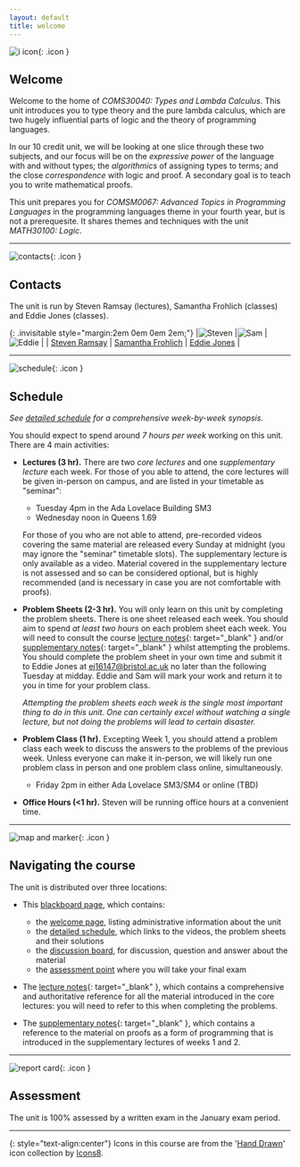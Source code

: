 ```yaml
---
layout: default
title: welcome
---
```


![i icon](assets/icons8-info-100.png){: .icon }
## Welcome

Welcome to the home of *COMS30040: Types and Lambda Calculus*.  This unit introduces you to type theory and the pure lambda calculus, which are two hugely influential parts of logic and the theory of programming languages.  

In our 10 credit unit, we will be looking at one slice through these two subjects, and our focus will be on the *expressive power* of the language with and without types; the *algorithmics* of assigning types to terms; and the close *correspondence* with logic and proof.  A secondary goal is to teach you to write mathematical proofs.

This unit prepares you for *COMSM0067: Advanced Topics in Programming Languages* in the programming languages theme in your fourth year, but is not a prerequesite.  It shares themes and techniques with the unit *MATH30100: Logic*.

* * *

![contacts](assets/icons8-smartphone-tablet-100.png){: .icon }
## Contacts

The unit is run by Steven Ramsay (lectures), Samantha Frohlich (classes) and Eddie Jones (classes).

{: .invisitable style="margin:2em 0em 0em 2em;"}
|![Steven](assets/wbc.jpg) |![Sam](assets/Samantha.jpeg) |![Eddie](assets/Eddie.png)  |
| [Steven Ramsay][1] | [Samantha Frohlich][2] | [Eddie Jones][3] |

[1]: https://stersay.github.io
[2]: https://github.com/SamFrohlich
[3]: https://ec-jones.github.io/


* * *

![schedule](assets/icons8-schedule-100.png){: .icon }
## Schedule

*See [detailed schedule](schedule.html) for a comprehensive week-by-week synopsis.*

You should expect to spend around *7 hours per week* working on this unit.  There are 4 main activities:
  * __Lectures (3 hr).__ There are two *core lectures* and one *supplementary lecture* each week.  For those of you able to attend, the core lectures will be given in-person on campus, and are listed in your timetable as "seminar":  
      - Tuesday 4pm in the Ada Lovelace Building SM3
      - Wednesday noon in Queens 1.69

    For those of you who are not able to attend, pre-recorded videos covering the same material are released every Sunday at midnight (you may ignore the "seminar" timetable slots).  The supplementary lecture is only available as a video.  Material covered in the supplementary lecture is not assessed and so can be considered optional, but is highly recommended (and is necessary in case you are not comfortable with proofs).
  
  * __Problem Sheets (2-3 hr).__ You will only learn on this unit by completing the problem sheets.  There is one sheet released each week.  You should aim to spend *at least two hours* on each problem sheet each week.  You will need to consult the course [lecture notes](assets/notes.pdf){: target="_blank" } and/or [supplementary notes](assets/proofs.pdf){: target="_blank" } whilst attempting the problems.  You should complete the problem sheet in your own time and submit it to Eddie Jones at ej16147@bristol.ac.uk no later than the following Tuesday at midday.  Eddie and Sam will mark your work and return it to you in time for your problem class.
    
    *Attempting the problem sheets each week is the single most important thing to do in this unit.  One can certainly excel without watching a single lecture, but not doing the problems will lead to certain disaster.*

  * __Problem Class (1 hr).__ Excepting Week 1, you should attend a problem class each week to discuss the answers to the problems of the previous week.  Unless everyone can make it in-person, we will likely run one problem class in person and one problem class online, simultaneously.
     - Friday 2pm in either Ada Lovelace SM3/SM4 or online (TBD)
   
  * __Office Hours (<1 hr).__ Steven will be running office hours at a convenient time.



* * *

![map and marker](assets/icons8-map-marker-100.png){: .icon }
## Navigating the course

The unit is distributed over three locations:

* This [blackboard page][bb], which contains:
    - the [welcome page](welcome.html), listing administrative information about the unit
    - the [detailed schedule](schedule.html), which links to the videos, the problem sheets and their solutions
    - the [discussion board](https://www.ole.bris.ac.uk/webapps/blackboard/content/launchLink.jsp?course_id=_247691_1&tool_id=_2827_1&tool_type=TOOL&mode=cpview&mode=reset), for discussion, question and answer about the material
    - the [assessment point](https://www.ole.bris.ac.uk/webapps/blackboard/content/listContentEditable.jsp?content_id=_5946070_1&course_id=_247691_1&mode=reset) where you will take your final exam

* The [lecture notes][rf]{: target="_blank" }, which contains a comprehensive and authoritative reference for all the material introduced in the core lectures: you will need to refer to this when completing the problems. 

* The [supplementary notes][sn]{: target="_blank" }, which contains a reference to the material on proofs as a form of programming that is introduced in the supplementary lectures of weeks 1 and 2.

[bb]: https://www.ole.bris.ac.uk/auth-saml/saml/login?apId=_183_1&redirectUrl=https%3A%2F%2Fwww.ole.bris.ac.uk%2Fwebapps%2Fblackboard%2Fexecute%2FcourseMain%3Fcourse_id%3D_247691_1
[rf]: assets/notes.pdf
[sn]: assets/proofs.pdf

* * *

![report card](assets/icons8-report-card-100.png){: .icon } 
## Assessment

The unit is 100% assessed by a written exam in the January exam period.

* * *

{: style="text-align:center"}
Icons in this course are from the '[Hand Drawn](https://icons8.com/icons/carbon-copy)' icon collection by [Icons8](https://icons8.com/).